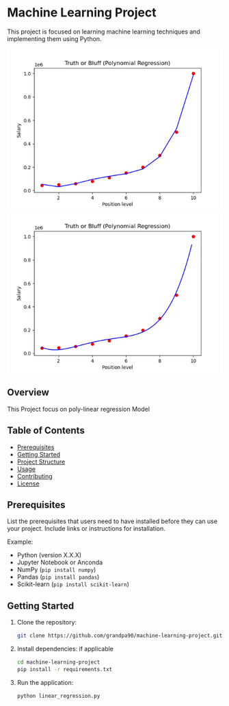 # Machine Learning Project

This project is focused on learning machine learning techniques and implementing them using Python.

![Machine Learning](Figure_1.png)
![Machine Learning](Figure_2.png)
## Overview

This Project focus on poly-linear regression Model

## Table of Contents

- [Prerequisites](#prerequisites)
- [Getting Started](#getting-started)
- [Project Structure](#project-structure)
- [Usage](#usage)
- [Contributing](#contributing)
- [License](#license)

## Prerequisites

List the prerequisites that users need to have installed before they can use your project. Include links or instructions for installation.

Example:

- Python (version X.X.X)
- Jupyter Notebook or Anconda 
- NumPy (`pip install numpy`)
- Pandas (`pip install pandas`)
- Scikit-learn (`pip install scikit-learn`)

## Getting Started

1. Clone the repository:

    ```bash
    git clone https://github.com/grandpa90/machine-learning-project.git
    ```

2. Install dependencies:
    if applicable
    ```bash
    cd machine-learning-project
    pip install -r requirements.txt
    ```

3. Run the application:

    ```bash
    python linear_regression.py
    ```
